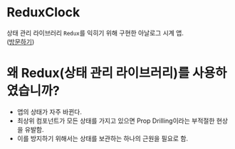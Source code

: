 # ReduxClock
상태 관리 라이브러리 `Redux`를 익히기 위해 구현한 아날로그 시계 앱.   
([방문하기](https://kuman514.github.io/ReduxClock/))

# 왜 Redux(상태 관리 라이브러리)를 사용하였습니까?
- 앱의 상태가 자주 바뀐다.
- 최상위 컴포넌트가 모든 상태를 가지고 있으면 Prop Drilling이라는 부적절한 현상을 유발함.
- 이를 방지하기 위해서는 상태를 보관하는 하나의 근원을 필요로 함.

